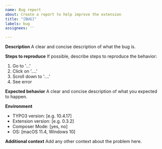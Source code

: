 ```yaml
---
name: Bug report
about: Create a report to help improve the extension
title: "[BUG]"
labels: bug
assignees: ''

---
```


**Description**
A clear and concise description of what the bug is.

**Steps to reproduce**
If possible, describe steps to reproduce the behavior:
1. Go to '...'
2. Click on '....'
3. Scroll down to '....'
4. See error

**Expected behavior**
A clear and concise description of what you expected to happen.

**Environment**
- TYPO3 version: [e.g. 10.4.17]
- Extension version: [e.g. 0.3.2]
- Composer Mode: [yes, no]
- OS: [macOS 11.4, Windows 10]

**Additional context**
Add any other context about the problem here.
